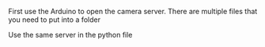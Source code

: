First use the Arduino to open the camera server. There are multiple files that you need to put into a folder 

Use the same server in the python file
